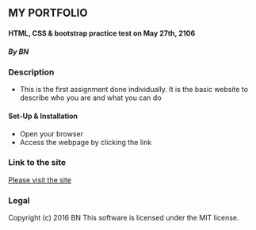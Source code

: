 ## MY PORTFOLIO

#### HTML, CSS & bootstrap practice test on May 27th, 2106

##### By BN

### Description

* This is the first assignment done individually. It is the basic website to describe who you are and what you can do

#### Set-Up & Installation

* Open your browser
* Access the webpage by clicking the link

### Link to the site

[Please visit the site](http://bangnguyen77.github.io/portfolion/contact.html)

### Legal

Copyright (c) 2016 BN
This software is licensed under the MIT license.
